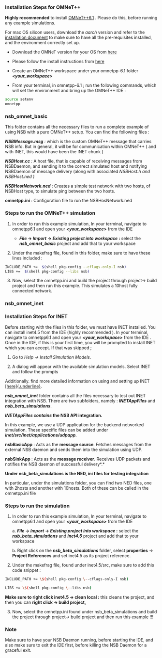### **Installation Steps for OMNeT++**

**Highly recommended** to install
[OMNeT++6.1](https://omnetpp.org/download/) . Please do
this, before running any example simulations.

For mac OS silicon users, download the *aarch* version and refer to the
[installation
document](https://doc.omnetpp.org/omnetpp/InstallGuide.pdf)
to make sure to have all the pre-requisites installed, and the
environment correctly set up.

- Download the OMNeT version for your OS from
  [here](https://omnetpp.org/download/)

- Please follow the install instructions from
  [here](https://doc.omnetpp.org/omnetpp/InstallGuide.pdf)

- Create an OMNeT++ workspace under your omnetpp-6.1 folder
  ***\<your_workspace\>***

- From your terminal, in omnetpp-6.1 ; run the following commands, which
  will set the environment and bring up the OMNeT++ IDE :

```bash
source setenv
omnetpp
```

### **nsb_omnet_basic**

This folder contains all the necessary files to run a complete example
of using NSB with a pure OMNeT++ setup. You can find the following files :

***NSBMessage.msg** :* which is the custom OMNeT++ message that carries
NSB info. But in general, it will be for communication within OMNeT++ (
and with INET, this would have been the INET chunk )

***NSBHost.cc** :* A host file, that is capable of receiving messages
from NSBDaemon, and sending it to the correct simulated host and
notifying NSBDaemon of message delivery (along with associated
*NSBHost.h and NSBHost.ned )*

***NSBHostNetwork.ned*** : Creates a simple test network with two hosts,
of NSBHost type, to simulate ping between the two hosts.

**omnetpp.ini** : Configuration file to run the NSBHosNetwork.ned

### **Steps to run the OMNeT++ simulation**

1)  In order to run this example simulation, In your terminal, navigate
    to omnetpp6.1 and open your ***\<your_workspace\>*** from the IDE

    - ***File* -\> *Import* -\> *Existing project into workspace* :**
      select the ***nsb_omnet_basic*** project and add that to your
      workspace

2)  Under the makefrag file, found in this folder, make sure to have these lines included :
```bash
INCLUDE_PATH +=  $(shell pkg-config --cflags-only-I nsb)
LIBS +=  $(shell pkg-config --libs nsb)
```

3)  Now, select the omnetpp.ini and build the project through project-\>
    build project and then run this example. This simulates a 10host fully connected network.


### **nsb_omnet_inet**

### Installation Steps for INET 

Before starting with the files in this folder, we must have INET
installed. You can install inet4.5 from the IDE (highly recommended ).
In your terminal, navigate to omnetpp6.1 and open your
***\<your_workspace\>*** from the IDE . Once in the IDE, if this is your
first time, you will be prompted to install INET which you can accept.
If that was skipped ;

1.  Go to *Help -\> Install Simulation Models*.

2.  A dialog will appear with the available simulation models. Select
    INET and follow the prompts

Additionally. find more detailed information on using and setting up
INET [[here]{.underline}](https://inet.omnetpp.org/Introduction.html).

***nsb_omnet_inet*** folder contains all the files necessary to test out
INET integration with NSB. There are two subfolders, namely :
***INETAppFiles*** and ***nsb_beta_simulations***.

***INETAppFiles contains* the NSB API integration.**

In this example, we use a UDP application for the backend networked
simulation. These specific files can be added under
***inet/src/inet/applications/udpapp.***

**nsbBasicApp** : Acts as the **message source**. Fetches messages from
the external NSB daemon and sends them into the simulation using UDP.

**nsbSinkApp** : Acts as the **message receiver**. Receives UDP packets
and notifies the NSB daemon of successful delivery*.*

**Under nsb_beta_simulations is the NED, ini files for testing
integration**

In particular, under the simulations folder, you can find two NED files,
one with 2hosts and another with 10hosts. Both of these can be called in
the omnetpp.ini file

### **Steps to run the simulation**

1.  In order to run this example simulation, In your terminal, navigate
    to omnetpp6.1 and open your ***\<your_workspace\>*** from the IDE

    a.  ***File* -\> *Import* -\> *Existing project into workspace* :**
        select the ***nsb_beta_simulations*** and ***inet4.5*** project
        and add that to your workspace

    b.  Right click on the ***nsb_beta_simulations*** folder, select
        **properties** -\> **Project References** and set inet4.5 as its
        project reference.

2.  Under the makefrag file, found under inet4.5/src, make sure to add
    this code snippet :

```bash
INCLUDE_PATH += \$(shell pkg-config \--cflags-only-I nsb)

LIBS += \$(shell pkg-config \--libs nsb)
```


**Make sure to right click inet4.5 -\> clean local :** this cleans the
project, and then you can **right click -\> build project,**

3.  Now, select the omnetpp.ini found under nsb_beta_simulations and
    build the project through project-\> build project and then run this
    example !!!

### **Note**

Make sure to have your NSB Daemon running, before starting the IDE, and
also make sure to exit the IDE first, before killing the NSB Daemon for
a graceful exit.

